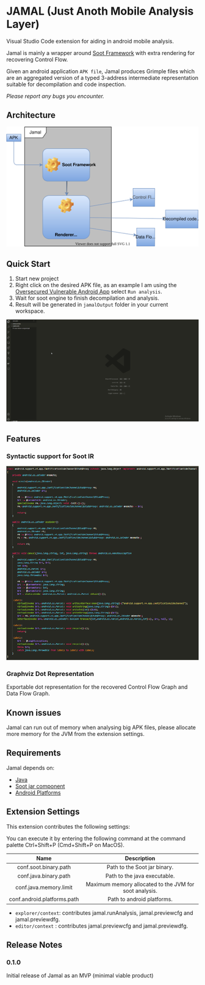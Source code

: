 # JAMAL (Just Anoth Mobile Analysis Layer)

Visual Studio Code extension for aiding in android mobile analysis.

Jamal is mainly a wrapper around [Soot Framework](https://github.com/soot-oss/soot) with extra rendering for recovering Control Flow.

Given an android application `APK file`, Jamal produces Grimple files which are an aggregated version of a typed 3-address intermediate representation suitable for decompilation and code inspection.

*Please report any bugs you encounter.*

## Architecture

![architecture](assets/architecture.drawio.svg)

## Quick Start

1. Start new project
2. Right click on the desired APK file, as an example I am using the [Oversecured Vulnerable Android App](https://github.com/oversecured/ovaa) select `Run analysis`.
3. Wait for soot engine to finish decompilation and analysis.
4. Result will be generated in `jamalOutput` folder in your current workspace.

![quickstart](assets/quickstart.gif)

## Features

### Syntactic support for Soot IR

![grammar](assets/sootIR_jimple_syntax.png)

### Graphviz Dot Representation 

Exportable dot representation for the recovered Control Flow Graph and Data Flow Graph.

## Known issues

Jamal can run out of memory when analysing big APK files, please allocate more memory for the JVM from the extension settings.

## Requirements

Jamal depends on:
* [Java](https://www.oracle.com/java/technologies/javase/jdk15-archive-downloads.html)
* [Soot jar component](https://repo1.maven.org/maven2/org/soot-oss/soot/4.2.1/soot-4.2.1-jar-with-dependencies.jar)
* [Android Platforms](https://github.com/Sable/android-platforms)

## Extension Settings

This extension contributes the following settings:

You can execute it by entering the following command at the command palette Ctrl+Shift+P (Cmd+Shift+P on MacOS).

| Name                        | Description                                            |
| :--------------------------:|:------------------------------------------------------:|
| conf.soot.binary.path       | Path to the Soot jar binary.                           |
| conf.java.binary.path       | Path to the java executable.                           |
| conf.java.memory.limit      | Maximum memory allocated to the JVM for soot analysis. |
| conf.android.platforms.path | Path to android platforms.                             |


* `explorer/context`: contributes jamal.runAnalysis, jamal.previewcfg and jamal.previewdfg.
* `editor/context`  : contributes jamal.previewcfg and jamal.previewdfg.

## Release Notes

### 0.1.0

Initial release of Jamal as an MVP (minimal viable product)

